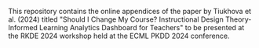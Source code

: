 This repository contains the online appendices of the paper by Tiukhova et al. (2024) titled "Should I Change My Course? Instructional Design Theory-Informed Learning Analytics Dashboard for Teachers" to be presented at the RKDE 2024 workshop held at the ECML PKDD 2024 conference.  

